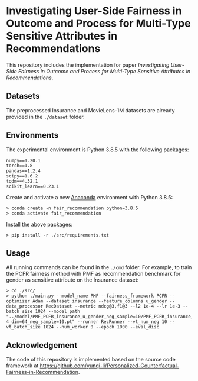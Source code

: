 

# Investigating User-Side Fairness in Outcome and Process for Multi-Type Sensitive Attributes in Recommendations

This repository includes the implementation for paper *Investigating User-Side Fairness in Outcome and Process for Multi-Type Sensitive Attributes in Recommendations*.

## Datasets
The preprocessed Insurance and MovieLens-1M datasets are already provided in the `./dataset` folder. 

## Environments

The experimental environment is Python 3.8.5 with the following packages:
```
numpy==1.20.1
torch==1.8
pandas==1.2.4
scipy==1.6.2
tqdm==4.32.1
scikit_learn==0.23.1
```

Create and activate a new [Anaconda](https://www.anaconda.com/) environment with Python 3.8.5:
```
> conda create -n fair_recommendation python=3.8.5
> conda activate fair_recommendation
```

Install the above packages:
```
> pip install -r ./src/requirements.txt
```

## Usage
All running commands can be found in the `./cmd` folder. For example, to train the  PCFR fairness method with PMF as recommendation benchmark for gender as sensitive attribute on the Insurance dataset:
```
> cd ./src/
> python ./main.py --model_name PMF --fairness_framework PCFR --optimizer Adam --dataset insurance --feature_columns u_gender --data_processor RecDataset --metric ndcg@3,f1@3 --l2 1e-4 --lr 1e-3 --batch_size 1024 --model_path "../model/PMF_PCFR_insurance_u_gender_neg_sample=10/PMF_PCFR_insurance_u_gender_l2=1e-4_dim=64_neg_sample=10.pt" --runner RecRunner --vt_num_neg 10 --vt_batch_size 1024 --num_worker 0 --epoch 1000 --eval_disc 
```



## Acknowledgement
The code of this repository is implemented based on the source code framework at https://github.com/yunqi-li/Personalized-Counterfactual-Fairness-in-Recommendation.